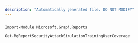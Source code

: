 ```yaml
---
description: "Automatically generated file. DO NOT MODIFY"
---
```


```powershellv2

Import-Module Microsoft.Graph.Reports

Get-MgReportSecurityAttackSimulationTrainingUserCoverage

```